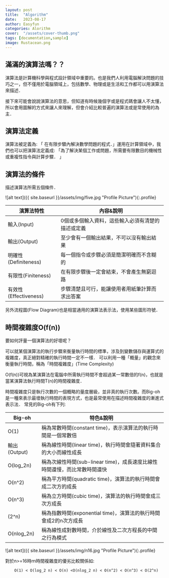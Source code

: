 ```yaml
---
layout: post
title:  "Algorithm"
date:   2023-08-17
author: Easyfun
categories: Alorithm
cover:  "/assets/cover-thumb.png"
tags: [documentation,sample]
image: Rustacean.png
---
```


## 滿滿的演算法嗎？？

演算法是計算機科學與程式設計領域中重要的。也是我們人利用電腦解決問題的技巧之一，但不僅用於電腦領域上，包括數學、物理或是生活和工作都可以用演算法來描述．

接下來可能會說說演算法的意思，但知道有時候幾個字或是程式碼會讓人不太懂，所以會用圖解的方式來讓人來理解，但會介紹比較普遍的演算法或是常使用的為主．

## 演算法定義

演算法被定義為: 「  在有限步驟內解決數學問題的程式．」運用在計算領域中，我們也可以把演算法定義成: 「為了解決某個工作或問題，所需要有限數目的機械性或重複性指令與計算步驟． 」

## 演算法的條件

描述演算法所需五個條件．


![alt text]({{ site.baseurl }}/assets/img/five.jpg "Profile Picture"){:.profile}

| 演算法特性 | 內容&說明 |
| -------- | -------- |
| 輸入(Input) | 0個或多個輸入資料，這些輸入必須有清楚的描述或定義 |
| 輸出(Output) | 至少會有一個輸出結果，不可以沒有輸出結果 |
| 明確性(Definiteness) | 每一個指令或步驟必須是簡潔明確而不含糊的 |
| 有限性(Finiteness) | 在有限步驟後一定會結束，不會產生無窮迴路 |
| 有效性(Effectiveness) | 步驟清楚且可行，能讓使用者用紙筆計算而求出答案 |

另外流程圖(Flow Diagram)也是相當通用的演算法表示法，使用某些圖形符號．

## 時間複雜度O(f(n))

要如何評量一個演算法的好壞呢？

可以就某個演算法的執行步驟來衡量執行時間的標準，涉及到變數儲存與運算式的複雜度，真正絕對精確的執行時間一定不一樣．
可以利用一種「概量」的觀念來衡量執行時間，稱為「時間複雜度」(Time Complexity)

O(f(n))可視為某演算法在電腦中所需執行時間不會超過某一常數倍的f(n)，也就是當某演算法執行時間T(n)的時間複雜度．

時間複雜度只是執行次數的一個概略的量度層級，並非真的執行次數。而Big-oh是一種來表示最壞執行時間的表現方式，也是最常使用在描述時間複雜度的漸進式表示法．
常見的Big-oh有下列:

| Big-oh | 特色&說明 |
| -------- | -------- |
| O(1) | 稱為常數時間(constant time)，表示演算法的執行時間是一個常數倍 |
| 輸出(Output) | 稱為線性時間(linear time)，執行時間會隨著資料集合的大小而線性成長 |
| O(log_2n) | 稱為次線性時間(sub-linear time)，成長速度比線性時間還慢，而比常數時間還快 |
| O(n^2) | 稱為平方時間(quadratic time)，演算法的執行時間會成二次方的成長 |
| O(n^3) | 稱為立方時間(cubic time)，演算法的執行時間會成三次方成長 |
| (2^n) | 稱為指數時間(exponential time)，演算法的執行時間會成2的n次方成長 |
| O(nlog_2n) | 稱為線性成對數時間，介於線性及二次方程長的中間之行為模式 |

![alt text]({{ site.baseurl }}/assets/img/n16.jpg "Profile Picture"){:.profile}

對於n>=16時ｍ時間複雜度的優劣比較關係如:

        O(1) < O(log_2 n) < O(n) <O(nlog_2 n) < O(n^2) < O(n^3) < O(2^n)


